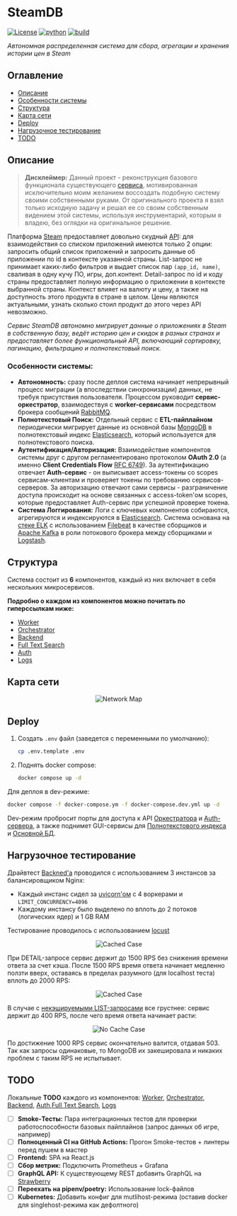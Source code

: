 # SteamDB

[![License](https://img.shields.io/badge/License-MIT-green.svg)](https://opensource.org/licenses/MIT)
[![python](https://img.shields.io/badge/Python-3.12-3776AB.svg?style=flat&logo=python&logoColor=white)](https://www.python.org)
[![build](https://github.com/P90Master/steamdb/workflows/CI/badge.svg)](https://github.com/steamdb/steamdb/actions)

_Автономная распределенная система для сбора, агрегации и хранения истории цен в Steam_

## Оглавление

- [Описание](#описание)
- [Особенности системы](#особенности-системы)
- [Структура](#структура)
- [Карта сети](#карта-сети)
- [Deploy](#deploy)
- [Нагрузочное тестирование](#нагрузочное-тестирование)
- [TODO](#todo)

## Описание

> **Дисклеймер:** Данный проект - реконструкция базового функционала существующего [сервиса](https://steamdb.info), мотивированная исключительно моим желанием воссоздать подобную систему своими собственными руками. От оригинального проекта я взял только исходную задачу и решал ее со своим собственным видением этой системы, используя инструментарий, которым я владею, без оглядки на оригинальное решение.

Платформа [Steam](https://store.steampowered.com) предоставляет довольно скудный [API](https://developer.valvesoftware.com/wiki/Steam_Web_API): для взаимодействия со списком приложений имеются только 2 опции: запросить общий список приложений и запросить данные об приложении по id в контексте указанной страны. List-запрос не принимает каких-либо фильтров и выдает список пар `(app_id, name)`, сваливая в одну кучу ПО, игры, доп.контент. Detail-запрос по id и коду страны предоставляет полную информацию о приложении в контексте выбранной страны. Контекст влияет на валюту и цену, а также на доступность этого продукта в стране в целом. Цены являются актуальными, узнать сколько стоил продукт до этого через API невозможно.

_Сервис SteamDB автономно мигрирует данные о приложениях в Steam в собственную базу, ведёт историю цен и скидок в разных странах и предоставляет более функциональный API, включающий сортировку, пагинацию, фильтрацию и полнотекстовый поиск._

### Особенности системы:

- **Автономность:** сразу после деплоя система начинает непрерывный процесс миграции (а впоследствии синхронизации) данных, не требуя присутствия пользователя. Процессом руководит **сервис-оркестратор**, взаимодествуя с **worker-сервисами** посредством брокера сообщений [RabbitMQ](https://www.rabbitmq.com/).
- **Полнотекстовый Поиск:** Отдельный сервис с **ETL-пайплайном** периодически мигрирует данные из основной базы [MongoDB](https://www.mongodb.com/) в полнотекстовый индекс [Elasticsearch](https://www.elastic.co/), который используется для полнотекстового поиска.
- **Аутентификация/Авторизация:** Взаимодействие компонентов системы друг с другом регламентировано протоколом **OAuth 2.0** (а именно **Client Credentials Flow** [RFC 6749](https://www.rfc-editor.org/rfc/rfc6749#section-1.3.4)). За аутентификацию отвечает **Auth-сервис** - он выписывает access-токены со scopes сервисам-клиентам и проверяет токены по требованию сервисов-серверов. За авторизацию отвечают сами сервисы - разграничение доступа происходит на основе связанных с access-token'ом scopes, которые предоставляет Auth-сервис при успешной проверке токена.
- **Система Логгирования:** Логи с ключевых компонентов собираются, агрегируются и индексируются в [Elasticsearch](https://www.elastic.co/). Система основана на [стеке ELK](https://www.elastic.co/elastic-stack) с использованием [Filebeat](https://www.elastic.co/products/beats/filebeat) в качестве сборщиков и [Apache Kafka](https://kafka.apache.org/) в роли потокового брокера между сборщиками и [Logstash](https://www.elastic.co/products/logstash).

## Структура

Система состоит из **6** компонентов, каждый из них включает в себя нескольких микросервисов.

**Подробно о каждом из компонентов можно почитать по гиперссылкам ниже:**

- [Worker](WORKER.md)
- [Orchestrator](ORCHESTRATOR.md)
- [Backend](BACKEND.md)
- [Full Text Search](FTSEARCH.md)
- [Auth](AUTH.md)
- [Logs](LOGS.md)

## Карта сети

<p align="center">
  <img src="https://github.com/P90Master/steamdb/blob/main/docs/img/network_map.png" alt="Network Map">
</p>

## Deploy

1. Создать `.env` файл (заведется с переменными по умолчанию):

    ```bash
    cp .env.template .env
    ```

2. Поднять docker compose:

    ```bash
    docker compose up -d
    ```

Для деплоя в dev-режиме:

```bash
docker compose -f docker-compose.ym -f docker-compose.dev.yml up -d
```

Dev-режим пробросит порты для доступа к API [Оркестратора](ORCHESTRATOR.md#api) и [Auth-сервера](AUTH.md#общие-сведения), а также поднимет GUI-сервисы для [Полнотекстового индекса](FTSEARCH.md#kibana) и [Основной БД](BACKEND.md#mongo-express).

## Нагрузочное тестирование

Драйвтест [Backned'a](BACKEND.md) проводился с использованием 3 инстансов за балансировщиком Nginx:
- Каждый инстанс сидел за [uvicorn'ом](https://www.uvicorn.org/) c 4 воркерами и `LIMIT_CONCURRENCY=4096`
- Каждому инстансу было выделено по вплоть до 2 потоков (логических ядер) и 1 GB RAM

Тестирование проводилось с использованием [locust](https://locust.io/)

<p align="center">
  <img src="https://github.com/P90Master/steamdb/blob/main/docs/img/stresstest_cached_1.png" alt="Cached Case">
</p>

При DETAIL-запросе сервис держит до 1500 RPS без снижения времени ответа за счет кэша. После 1500 RPS время ответа начинает медленно ползти вверх, оставаясь в пределах разумного (для localhost теста) вплоть до 2000 RPS:

<p align="center">
  <img src="https://github.com/P90Master/steamdb/blob/main/docs/img/stresstest_cached_2.png" alt="Cached Case">
</p>

В случае с [некэшируемыми LIST-запросами](BACKEND.md#мысли-про-кэширование) все грустнее: сервис держит до 400 RPS, после чего время ответа начинает расти:

<p align="center">
  <img src="https://github.com/P90Master/steamdb/blob/main/docs/img/stresstest_nocache.png" alt="No Cache Case">
</p>

По достижение 1000 RPS сервис окончательно валится, отдавая 503. Так как запросы одинаковые, то MongoDB их закешировала и никаких проблем с таким RPS не испытывает.

## TODO

Локальные **TODO** каждого из компонентов: [Worker](WORKER.md#todo), [Orchestrator](ORCHESTRATOR.md#todo), [Backend](BACKEND.md#todo), [Auth](AUTH.md#todo),[Full Text Search](FTSEARCH.md#todo), [Logs](LOGS.md#todo)

- [ ] **Smoke-Тесты:** Пара интеграционных тестов для проверки работоспособности базовых пайплайнов (запрос данных об игре, например)
- [ ] **Полноценный CI на GitHub Actions:** Прогон Smoke-тестов + линтеры перед пушем в мастер
- [ ] **Frontend:** SPA на React.js
- [ ] **Сбор метрик:** Подключить Prometheus + Grafana
- [ ] **GraphQL API:** К существующему REST добавить GraphQL на [Strawberry](https://strawberry.rocks/)
- [ ] **Переехать на pipenv/poetry:** Использование lock-файлов
- [ ] **Kubernetes:** Добавить конфиг для mutlihost-режима (оставив docker для singlehost-режима как дефолтного)